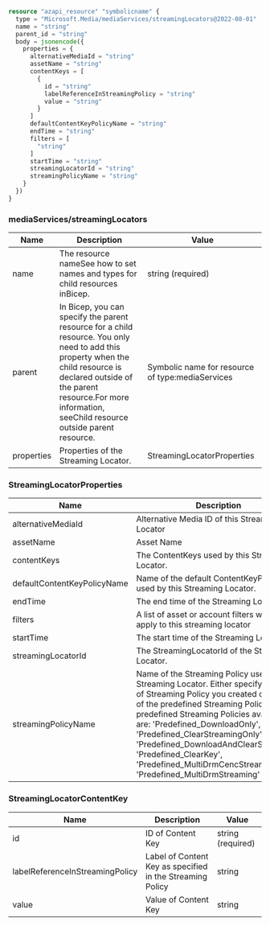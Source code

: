 ```terraform
resource "azapi_resource" "symbolicname" {
  type = "Microsoft.Media/mediaServices/streamingLocators@2022-08-01"
  name = "string"
  parent_id = "string"
  body = jsonencode({
    properties = {
      alternativeMediaId = "string"
      assetName = "string"
      contentKeys = [
        {
          id = "string"
          labelReferenceInStreamingPolicy = "string"
          value = "string"
        }
      ]
      defaultContentKeyPolicyName = "string"
      endTime = "string"
      filters = [
        "string"
      ]
      startTime = "string"
      streamingLocatorId = "string"
      streamingPolicyName = "string"
    }
  })
}

```

### mediaServices/streamingLocators

| Name | Description | Value |
|-|-|-|
| name | The resource nameSee how to set names and types for child resources inBicep. | string (required) |
| parent | In Bicep, you can specify the parent resource for a child resource. You only need to add this property when the child resource is declared outside of the parent resource.For more information, seeChild resource outside parent resource. | Symbolic name for resource of type:mediaServices |
| properties | Properties of the Streaming Locator. | StreamingLocatorProperties |


### StreamingLocatorProperties

| Name | Description | Value |
|-|-|-|
| alternativeMediaId | Alternative Media ID of this Streaming Locator | string |
| assetName | Asset Name | string (required) |
| contentKeys | The ContentKeys used by this Streaming Locator. | StreamingLocatorContentKey[] |
| defaultContentKeyPolicyName | Name of the default ContentKeyPolicy used by this Streaming Locator. | string |
| endTime | The end time of the Streaming Locator. | string |
| filters | A list of asset or account filters which apply to this streaming locator | string[] |
| startTime | The start time of the Streaming Locator. | string |
| streamingLocatorId | The StreamingLocatorId of the Streaming Locator. | string |
| streamingPolicyName | Name of the Streaming Policy used by this Streaming Locator. Either specify the name of Streaming Policy you created or use one of the predefined Streaming Policies. The predefined Streaming Policies available are: 'Predefined_DownloadOnly', 'Predefined_ClearStreamingOnly', 'Predefined_DownloadAndClearStreaming', 'Predefined_ClearKey', 'Predefined_MultiDrmCencStreaming' and 'Predefined_MultiDrmStreaming' | string (required) |


### StreamingLocatorContentKey

| Name | Description | Value |
|-|-|-|
| id | ID of Content Key | string (required) |
| labelReferenceInStreamingPolicy | Label of Content Key as specified in the Streaming Policy | string |
| value | Value of Content Key | string |


